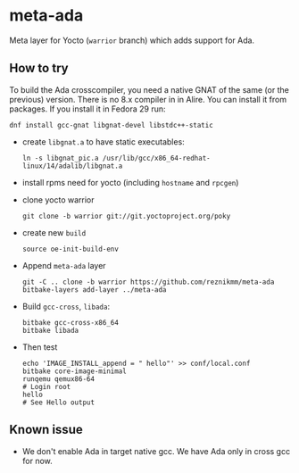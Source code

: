 # meta-ada
Meta layer for Yocto (`warrior` branch) which adds support for Ada. 

## How to try

To build the Ada crosscompiler, you need a native GNAT of the same (or the previous) version. There is no 8.x compiler in in Alire. You can install it from packages. If you install it in Fedora 29 run:

```shell
dnf install gcc-gnat libgnat-devel libstdc++-static
```

* create `libgnat.a` to have static executables:

  ```shell
  ln -s libgnat_pic.a /usr/lib/gcc/x86_64-redhat-linux/14/adalib/libgnat.a
  ```

* install rpms need for yocto (including `hostname` and `rpcgen`)

* clone yocto warrior
  ```shell
  git clone -b warrior git://git.yoctoproject.org/poky
  ```

* create new `build`
  ```shell
  source oe-init-build-env
  ```

* Append `meta-ada` layer
  ```shell
  git -C .. clone -b warrior https://github.com/reznikmm/meta-ada
  bitbake-layers add-layer ../meta-ada
  ```

* Build `gcc-cross`, `libada`:
  ```shell
  bitbake gcc-cross-x86_64
  bitbake libada
  ```

* Then test
  ```shell
  echo 'IMAGE_INSTALL_append = " hello"' >> conf/local.conf
  bitbake core-image-minimal
  runqemu qemux86-64
  # Login root
  hello
  # See Hello output
  ```

##  Known issue

* We don't enable Ada in target native gcc. We have Ada only in cross gcc for now.
